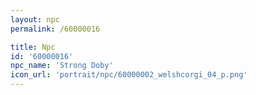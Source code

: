 ```yaml
---
layout: npc
permalink: /60000016

title: Npc
id: '60000016'
npc_name: 'Strong Doby'
icon_url: 'portrait/npc/60000002_welshcorgi_04_p.png'
---
```


